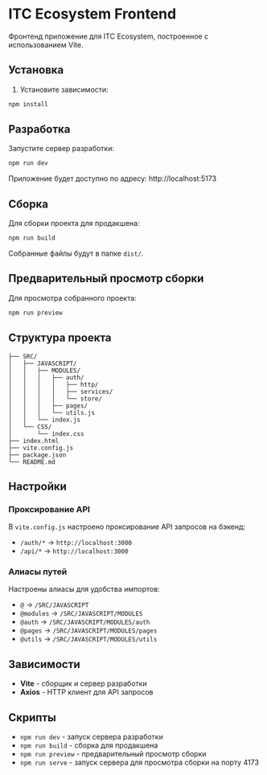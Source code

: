 # ITC Ecosystem Frontend

Фронтенд приложение для ITC Ecosystem, построенное с использованием Vite.

## Установка

1. Установите зависимости:
```bash
npm install
```

## Разработка

Запустите сервер разработки:
```bash
npm run dev
```

Приложение будет доступно по адресу: http://localhost:5173

## Сборка

Для сборки проекта для продакшена:
```bash
npm run build
```

Собранные файлы будут в папке `dist/`.

## Предварительный просмотр сборки

Для просмотра собранного проекта:
```bash
npm run preview
```

## Структура проекта

```
├── SRC/
│   ├── JAVASCRIPT/
│   │   ├── MODULES/
│   │   │   ├── auth/
│   │   │   │   ├── http/
│   │   │   │   ├── services/
│   │   │   │   └── store/
│   │   │   ├── pages/
│   │   │   └── utils.js
│   │   └── index.js
│   └── CSS/
│       └── index.css
├── index.html
├── vite.config.js
├── package.json
└── README.md
```

## Настройки

### Проксирование API

В `vite.config.js` настроено проксирование API запросов на бэкенд:
- `/auth/*` → `http://localhost:3000`
- `/api/*` → `http://localhost:3000`

### Алиасы путей

Настроены алиасы для удобства импортов:
- `@` → `/SRC/JAVASCRIPT`
- `@modules` → `/SRC/JAVASCRIPT/MODULES`
- `@auth` → `/SRC/JAVASCRIPT/MODULES/auth`
- `@pages` → `/SRC/JAVASCRIPT/MODULES/pages`
- `@utils` → `/SRC/JAVASCRIPT/MODULES/utils`

## Зависимости

- **Vite** - сборщик и сервер разработки
- **Axios** - HTTP клиент для API запросов

## Скрипты

- `npm run dev` - запуск сервера разработки
- `npm run build` - сборка для продакшена
- `npm run preview` - предварительный просмотр сборки
- `npm run serve` - запуск сервера для просмотра сборки на порту 4173 